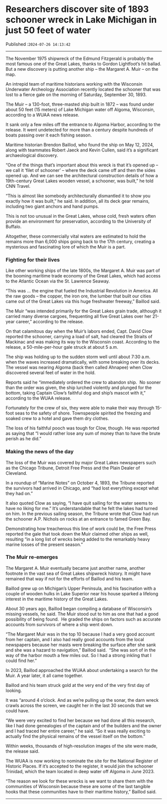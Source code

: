 # Researchers discover site of 1893 schooner wreck in Lake Michigan in just 50 feet of water

Published :`2024-07-26 14:13:42`

---

The November 1975 shipwreck of the Edmund Fitzgerald is probably the most famous one of the Great Lakes, thanks to Gordon Lightfoot’s hit ballad. But a new discovery is putting another ship – the Margaret A. Muir – on the map.

An intrepid team of maritime historians working with the Wisconsin Underwater Archeology Association recently located the schooner that was lost to a fierce gale on the morning of Saturday, September 30, 1893.

The Muir – a 130-foot, three-masted ship built in 1872 – was found under about 50 feet (15 meters) of Lake Michigan water off Algoma, Wisconsin, according to a WUAA news release.

It sank only a few miles off the entrance to Algoma Harbor, according to the release. It went undetected for more than a century despite hundreds of boats passing over it each fishing season.

Maritime historian Brendon Baillod, who found the ship on May 12, 2024, along with teammates Robert Jaeck and Kevin Cullen, said it’s a significant archaeological discovery.

“One of the things that’s important about this wreck is that it’s opened up – we call it ‘filet of schooner’ – where the deck came off and then the sides opened up. And we can see the architectural construction details of how a 19th-century Great Lakes wooden vessel, a schooner, was built,” he told CNN Travel.

“This is almost like somebody architecturally dismantled it to show you exactly how it was built,” he said. In addition, all its deck gear remains, including two giant anchors and hand pumps.

This is not too unusual in the Great Lakes, whose cold, fresh waters often provide an environment for preservation, according to the University of Buffalo.

Altogether, these commercially vital waters are estimated to hold the remains more than 6,000 ships going back to the 17th century, creating a mysterious and fascinating lore of which the Muir is a part.

### Fighting for their lives

Like other working ships of the late 1800s, the Margaret A. Muir was part of the booming maritime trade economy of the Great Lakes, which had access to the Atlantic Ocean via the St. Lawrence Seaway.

“This was … the engine that fueled the Industrial Revolution in America. All the raw goods – the copper, the iron ore, the lumber that built our cities came out of the Great Lakes via this huge freshwater freeway,” Baillod said.

The Muir “was intended primarily for the Great Lakes grain trade, although it carried many diverse cargoes, frequenting all five Great Lakes over her 21-year career,” according to the release.

On that calamitous day when the Muir’s labors ended, Capt. David Clow reported the schooner, carrying a load of salt, had cleared the Straits of Mackinac and was making its way to the Wisconsin coast. According to the release, a 50-mile-per-hour gale struck at about 5 a.m.

The ship was holding up to the sudden storm well until about 7:30 a.m. when the waves increased dramatically, with some breaking over its decks.  The vessel was nearing Algoma (back then called Ahnapee) when Clow discovered several feet of water in the hold.

Reports said he “immediately ordered the crew to abandon ship.  No sooner than the order was given, the ship lurched violently and plunged for the bottom, taking Captain Clow’s faithful dog and ship’s mascot with it,” according to the WUAA release.

Fortunately for the crew of six, they were able to make their way through 15-foot seas to the safety of shore. Townspeople spirited the freezing and soaked crew to a hotel and gave them dry clothes.

The loss of his faithful pooch was tough for Clow, though. He was reported as saying that “I would rather lose any sum of money than to have the brute perish as he did.”

### Making the news of the day

The loss of the Muir was covered by major Great Lakes newspapers such as the Chicago Tribune, Detroit Free Press and the Plain Dealer of Cleveland.

In a roundup of “Marine Notes” on October 4, 1893, the Tribune reported the survivors had arrived in Chicago, and “had lost everything except what they had on.”

It also quoted Clow as saying, “I have quit sailing for the water seems to have no liking for me.” It’s understandable that he felt the lakes had turned on him. In the previous sailing season, the Tribune wrote that Clow had run the schooner A.P. Nichols on rocks at an entrance to famed Green Bay.

Demonstrating how treacherous this line of work could be, the Free Press reported the gale that took down the Muir claimed other ships as well, resulting “in a long list of wrecks being added to the remarkably heavy marine losses of the present season.”

### The Muir re-emerges

The Margaret A. Muir eventually became just another name, another footnote in the vast sea of Great Lakes shipwreck history. It might have remained that way if not for the efforts of Baillod and his team.

Baillod grew up on Michigan’s Upper Peninsula, and his fascination with a couple of wooden hulks in Lake Superior near his house sparked a lifelong interest in the maritime history of the Great Lakes.

About 30 years ago, Baillod began compiling a database of Wisconsin’s missing vessels, he said. The Muir stood out to him as one that had a good possibility of being found.  He graded the ships on factors such as accurate accounts from survivors of where a ship went down.

“The Margaret Muir was in the top 10 because I had a very good account from her captain, and I also had really good accounts from the local newspapers because her masts were breaking the surface after she sank and she was a hazard to navigation,” Baillod said.  “She was sort of in the way of the harbor mouth a few miles out. So I had a strong inkling that I could find her.”

In 2023, Baillod approached the WUAA about undertaking a search for the Muir. A year later, it all came together.

Baillod and his team struck gold at the very end of the very first day of looking.

It was “around 4 o’clock. And as we’re pulling up the sonar, the darn wreck crawls across the screen, we caught her in the last 30 seconds that we could have.

“We were very excited to find her because we had done all this research, like I had done genealogies of the captain and of the builders and the owner and I had traced her entire career,” he said. “So it was really exciting to actually find the physical remains of the vessel itself on the bottom.”

Within weeks, thousands of high-resolution images of the site were made, the release said.

The WUAA is now working to nominate the site for the National Register of Historic Places. If it’s accepted to the register, it would join the schooner Trinidad, which the team located in deep water off Algoma in June 2023.

“The reason we look for these wrecks is we want to share them with the communities of Wisconsin because these are some of the last tangible hooks that these communities have to their maritime history,” Baillod said.

---

